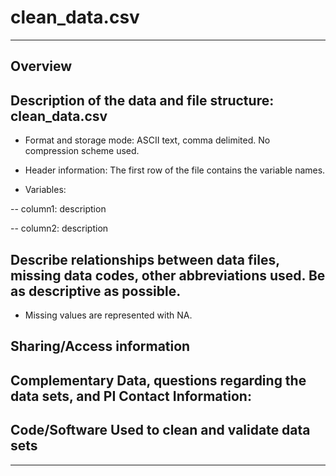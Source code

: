 <!--- METADATA FOR THE CLEAN DATASET --->

# clean_data.csv 
---

## Overview



## Description of the data and file structure: clean_data.csv

- Format and storage mode: ASCII text, comma delimited. No compression scheme used.

- Header information: The first row of the file contains the variable names.

- Variables:

-- column1: description

-- column2: description



## Describe relationships between data files, missing data codes, other abbreviations used. Be as descriptive as possible.

- Missing values are represented with NA. 

## Sharing/Access information


## Complementary Data, questions regarding the data sets, and PI Contact Information:



## Code/Software Used to clean and validate data sets

----

<!--- 

This example from Bruna et al. Heliconia Data Paper
## Overview

This file comprises 11 years (1998-2009) of demographic data from populations of the Amazonian understory herb _Heliconia acuminata_ (LC Rich.) found at Brazil's Biological Dynamics of Forest Fragments Project (BDFFP). The dataset comprises >66,000 plant x year records of 8586 plants, including 3464 seedlings established after the first census. Seven populations were in experimentally isolated fragments (one in each of four 1-ha fragments and one in each of three 10-ha fragments), with the remaining six populations in continuous forest. Each population was in a 50xx 100 m permanent plot, with the distance between plots ranging from 500 m-60 km. The plants in each plot were censused annually, at which time we recorded, identified, marked, and measured new seedlings, identified any previously marked plants that died, and recorded the size of surviving individuals. Each plot was also surveyed 4-5 times during the flowering season to identify reproductive plants and record the number of inflorescences each produced.

This data set describes the demographic plots in which surveys were conducted (HDP_plots.csv) and the demographic survey data (HDP_survey.csv).

## Description of the data and file structure: HDP_survey.csv

- Format and storage mode: ASCII text, comma delimited. No compression scheme used.

- Header information: The first row of the file contains the variable names.

- Variables:

-- plot_id: Plot in which plant is located (values: FF1-FF7, CF1-CF6)

-- subplot: Subplot in which plant is located  (values: A1-E10 except in CF3, where F6-J101)

-- plant_id: Unique ID no. assigned to plant (values: range = 1-8660, units: number, precision: 1)

-- tag_number: Number on tag attached to plant (values: range = 1-3751, units: number, precision: 1)

-- year: Calendar year of survey (values: range = 1998-2009, units: year, precision: 1))

-- shts: No. of shoots when surveyed (values: range = 0-24, units: shoots, precision: 1, NA: data missing)

-- ht: Plant height when surveyed (values: range = 0-226, units: cm, precision: 1, NA: data missing)

-- infl: No. of inflorescences (if flowering) (values: range = 1-7, units: shoots, precision: 1, NA: data missing)

-- recorded_sdlg: New seedling (values: TRUE, FALSE)

-- adult_no_tag: Established (i.e., post-seedling) individual without tag (values: TRUE, FALSE)

-- treefall_status: Plant found under fallen tree crown, branches, or leaf litter at time of survey (values: branch = under fallen tree limbs tree = under tree crown or fallen trees litter = under accumulated leaf-litter NA = not relevant or no observation recorded)

-- census_status: Plant status in a census (values: measured = alive, measured dead = died prior to census missing = not found during census)



## Description of the data and file structure: HDP_plots.csv

- Format and storage mode: ASCII text, comma delimited. No compression scheme used.

- Header information: The first row of the file contains the variable names.

- Variables:

-- plot_id: Code used to identify a plot (Values: FF1-FF7 = plots in fragments, CF1-CF6 = plots in continuous forest)

-- habitat: Habitat in which a plot is located (Values: one = 1-ha fragment, ten = 10-ha fragment, forest = continuous forest)

-- ranch: Ranch in which a plot is located (Values: porto alegre, esteio, dimona)

-- bdffp_no: BDFFPs Reserve ID Number (Values: 1104, 1202, 1301, 1501, 2107, 2108, 2206, 3209, 3402, NA)

-- yr_isolated: for fragments, the year they were initially isolated by felling (and in some cases burning) the trees surrounding them

## Describe relationships between data files, missing data codes, other abbreviations used. Be as descriptive as possible.

- Missing values are represented with NA. 

## Sharing/Access information

- Though we welcome opportunities to collaborate with interested users, there are no restrictions on the use this data set. However, we do request that those using the data for teaching or research inform us of how they are doing so and cite the Bruna et al. Data Paper in Ecology and this Dryad archive. 

- Any publication using the data must include a BDFFP Technical Series Number in the Acknowledgments. Authors can request this series number upon the acceptance of their article by contacting the BDFFP's Scientific Coordinator or E. M. Bruna.


## Complementary Data, questions regarding the data sets, and PI Contact Information:

Project-related information, including contact information for the PIs, can be found at the HDP Github Repository ([https://github.com/BrunaLab/HeliconiaSurveys](https://github.com/BrunaLab/HeliconiaSurveys)). Questions regarding the data sets should be posted as `Issues` on the HDP Repository (https://github.com/BrunaLab/HeliconiaSurveys/issues) or referred to E. M. Bruna (embruna@ufl.edu), who will investigate and update the database as needed.  Summaries of any post-publication updates will be posted to the `NEWS.md` file of the HDP Github Repository (https://github.com/BrunaLab/HeliconiaSurveys)


## Code/Software Used to clean and validate data sets

The code that was used to clean and organize these data sets is found in the HDP Github Repository ([https://github.com/BrunaLab/HeliconiaSurveys](https://github.com/BrunaLab/HeliconiaSurveys)). Questions regarding the code should be posted as `Issues` on the HDP Repository (https://github.com/BrunaLab/HeliconiaSurveys/issues) or referred to E. M. Bruna, who will investigate and update the code as needed.  Summaries of any post-publication updates will be posted to the `NEWS.md` file of the HDP Github Repository (https://github.com/BrunaLab/HeliconiaSurveys)
--->

